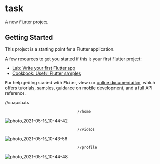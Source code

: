 # task

A new Flutter project.

## Getting Started

This project is a starting point for a Flutter application.

A few resources to get you started if this is your first Flutter project:

- [Lab: Write your first Flutter app](https://flutter.dev/docs/get-started/codelab)
- [Cookbook: Useful Flutter samples](https://flutter.dev/docs/cookbook)

For help getting started with Flutter, view our
[online documentation](https://flutter.dev/docs), which offers tutorials,
samples, guidance on mobile development, and a full API reference.


//snapshots

                                     //home




![photo_2021-05-16_10-44-42](https://user-images.githubusercontent.com/69866859/118386250-c6cf6500-b633-11eb-8ac5-c252077e2ce8.jpg)

                                     //videos



![photo_2021-05-16_10-43-56](https://user-images.githubusercontent.com/69866859/118386264-e070ac80-b633-11eb-99b0-4abef411ecff.jpg)

                                     //profile



![photo_2021-05-16_10-44-48](https://user-images.githubusercontent.com/69866859/118386267-e6ff2400-b633-11eb-99e2-b89d7d0d8f35.jpg)

